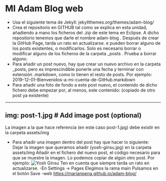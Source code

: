 # MI Adam Blog web
- Usa el siguiente tema de Jekyll:
jekyllthemes.org/themes/adam-blog/
- Crea el repositorio en GITHUB tal como se explica en esta unidad, añadiendo a mano los ficheros del .zip de este tema en Eclipse. A dicho repositorio tenemos que darle el nombre adam-blog .
Después de crear la GitHub Page, tarda un rato en actualizarse.
 e pueden borrar alguno de los posts existentes, o modificarlos. Solo es necesario borrar o modificar alguno de los ficheros de la carpeta _posts . Prueba a borrar alguno.
- Para añadir un post nuevo, hay que crear un nuevo archivo en la carpeta _posts, pero es imprescindible ponerle una fecha y terminar con extensión .markdown, como lo tienen el resto de posts. Por ejemplo: 
2019-12-01-Bienvenidos-a-mi-cuenta-de-GitHub.markdown
- Para añadir una foto de fondo a este post nuevo, el contenido de dicho fichero debe empezar por, al menos, este contenido: (copiado de otro post ya existente)
---
img: post-1.jpg # Add image post (optional)
---
La imagen a la que hace referencia (en este caso post-1.jpg) debe existir en la carpeta assets/img
- Para añadir una imagen dentro del post hay que hacer lo siguiente:
Dejar la imagen que queramos añadir (yosh-ginsu.jpg) en la carpeta assets/img
Añadir en el fichero del nuevo post, el código necesario para que se muestre la imagen. Lo podemos copiar de algún otro post. Por ejemplo:
![Yosh Ginsu]({{site.baseurl}}/assets/img/yosh-ginsu.jpg)
Ten en cuenta que siempre tarda un rato en actualizarse.
-En Settings -> Pages Elegimos la rama main Pulsamos en el botón Save 
-web https://marianpena.github.io/adam-blog/
